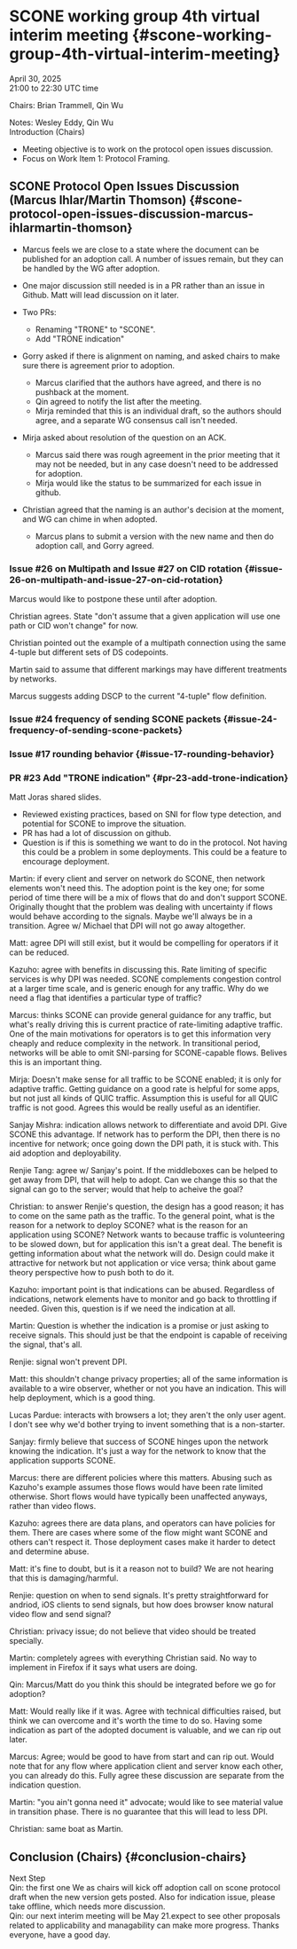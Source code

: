 # SCONE working group 4th virtual interim meeting   {#scone-working-group-4th-virtual-interim-meeting}

April 30, 2025  
21:00 to 22:30 UTC time

Chairs: Brian Trammell, Qin Wu

Notes: Wesley Eddy, Qin Wu  
Introduction (Chairs)

*   Meeting objective is to work on the protocol open issues discussion.
*   Focus on Work Item 1: Protocol Framing.

## SCONE Protocol Open Issues Discussion (Marcus Ihlar/Martin Thomson)   {#scone-protocol-open-issues-discussion-marcus-ihlarmartin-thomson}

*   Marcus feels we are close to a state where the document can be
    published for an adoption call. A number of issues remain, but they
    can be handled by the WG after adoption.
*   One major discussion still needed is in a PR rather than an issue in
    Github. Matt will lead discussion on it later.
*   Two PRs:
    *   Renaming "TRONE" to "SCONE".
    *   Add "TRONE indication"

*   Gorry asked if there is alignment on naming, and asked chairs to
    make sure there is agreement prior to adoption.
    *   Marcus clarified that the authors have agreed, and there is no
        pushback at the moment.
    *   Qin agreed to notify the list after the meeting.
    *   Mirja reminded that this is an individual draft, so the authors
        should agree, and a separate WG consensus call isn't needed.

*   Mirja asked about resolution of the question on an ACK.
    *   Marcus said there was rough agreement in the prior meeting that
        it may not be needed, but in any case doesn't need to be
        addressed for adoption.
    *   Mirja would like the status to be summarized for each issue in
        github.

*   Christian agreed that the naming is an author's decision at the
    moment, and WG can chime in when adopted.
    *   Marcus plans to submit a version with the new name and then do
        adoption call, and Gorry agreed.

### Issue #26 on Multipath and Issue #27 on CID rotation   {#issue-26-on-multipath-and-issue-27-on-cid-rotation}

Marcus would like to postpone these until after adoption.

Christian agrees. State "don't assume that a given application will use
one path or CID won't change" for now.

Christian pointed out the example of a multipath connection using the
same 4-tuple but different sets of DS codepoints.

Martin said to assume that different markings may have different
treatments by networks.

Marcus suggests adding DSCP to the current "4-tuple" flow definition.

### Issue #24 frequency of sending SCONE packets   {#issue-24-frequency-of-sending-scone-packets}

### Issue #17 rounding behavior   {#issue-17-rounding-behavior}

### PR #23 Add "TRONE indication"   {#pr-23-add-trone-indication}

Matt Joras shared slides.

*   Reviewed existing practices, based on SNI for flow type detection,
    and potential for SCONE to improve the situation.
*   PR has had a lot of discussion on github.
*   Question is if this is something we want to do in the protocol. Not
    having this could be a problem in some deployments. This could be a
    feature to encourage deployment.

Martin: if every client and server on network do SCONE, then network
elements won't need this. The adoption point is the key one; for some
period of time there will be a mix of flows that do and don't support
SCONE. Originally thought that the problem was dealing with uncertainty
if flows would behave according to the signals. Maybe we'll always be in
a transition. Agree w/ Michael that DPI will not go away altogether.

Matt: agree DPI will still exist, but it would be compelling for
operators if it can be reduced.

Kazuho: agree with benefits in discussing this. Rate limiting of
specific services is why DPI was needed. SCONE complements congestion
control at a larger time scale, and is generic enough for any traffic.
Why do we need a flag that identifies a particular type of traffic?

Marcus: thinks SCONE can provide general guidance for any traffic, but
what's really driving this is current practice of rate-limiting adaptive
traffic. One of the main motivations for operators is to get this
information very cheaply and reduce complexity in the network. In
transitional period, networks will be able to omit SNI-parsing for
SCONE-capable flows. Belives this is an important thing.

Mirja: Doesn't make sense for all traffic to be SCONE enabled; it is
only for adaptive traffic. Getting guidance on a good rate is helpful
for some apps, but not just all kinds of QUIC traffic. Assumption this
is useful for all QUIC traffic is not good. Agrees this would be really
useful as an identifier.

Sanjay Mishra: indication allows network to differentiate and avoid DPI.
Give SCONE this advantage. If network has to perform the DPI, then there
is no incentive for network; once going down the DPI path, it is stuck
with. This aid adoption and deployability.

Renjie Tang: agree w/ Sanjay's point. If the middleboxes can be helped
to get away from DPI, that will help to adopt. Can we change this so
that the signal can go to the server; would that help to acheive the
goal?

Christian: to answer Renjie's question, the design has a good reason; it
has to come on the same path as the traffic. To the general point, what
is the reason for a network to deploy SCONE? what is the reason for an
application using SCONE? Network wants to because traffic is
volunteering to be slowed down, but for application this isn't a great
deal. The benefit is getting information about what the network will do.
Design could make it attractive for network but not application or vice
versa; think about game theory perspective how to push both to do it.

Kazuho: important point is that indications can be abused. Regardless of
indications, network elements have to monitor and go back to throttling
if needed. Given this, question is if we need the indication at all.

Martin: Question is whether the indication is a promise or just asking
to receive signals. This should just be that the endpoint is capable of
receiving the signal, that's all.

Renjie: signal won't prevent DPI.

Matt: this shouldn't change privacy properties; all of the same
information is available to a wire observer, whether or not you have an
indication. This will help deployment, which is a good thing.

Lucas Pardue: interacts with browsers a lot; they aren't the only user
agent. I don't see why we'd bother trying to invent something that is a
non-starter.

Sanjay: firmly believe that success of SCONE hinges upon the network
knowing the indication. It's just a way for the network to know that the
application supports SCONE.

Marcus: there are different policies where this matters. Abusing such as
Kazuho's example assumes those flows would have been rate limited
otherwise. Short flows would have typically been unaffected anyways,
rather than video flows.

Kazuho: agrees there are data plans, and operators can have policies for
them. There are cases where some of the flow might want SCONE and others
can't respect it. Those deployment cases make it harder to detect and
determine abuse.

Matt: it's fine to doubt, but is it a reason not to build? We are not
hearing that this is damaging/harmful.

Renjie: question on when to send signals. It's pretty straightforward
for andriod, iOS clients to send signals, but how does browser know
natural video flow and send signal?

Christian: privacy issue; do not believe that video should be treated
specially.

Martin: completely agrees with everything Christian said. No way to
implement in Firefox if it says what users are doing.

Qin: Marcus/Matt do you think this should be integrated before we go for
adoption?

Matt: Would really like if it was. Agree with technical difficulties
raised, but think we can overcome and it's worth the time to do so.
Having some indication as part of the adopted document is valuable, and
we can rip out later.

Marcus: Agree; would be good to have from start and can rip out. Would
note that for any flow where application client and server know each
other, you can already do this. Fully agree these discussion are
separate from the indication question.

Martin: "you ain't gonna need it" advocate; would like to see material
value in transition phase. There is no guarantee that this will lead to
less DPI.

Christian: same boat as Martin.

## Conclusion (Chairs)   {#conclusion-chairs}

Next Step  
Qin: the first one We as chairs will kick off adoption call on scone
protocol draft when the new version gets posted. Also for indication
issue, please take offline, which needs more discussion.  
Qin: our next interim meeting will be May 21.expect to see other
proposals related to applicability and managability can make more
progress. Thanks everyone, have a good day.

